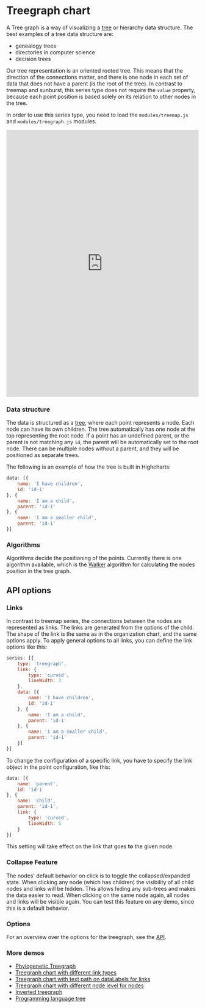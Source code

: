 Treegraph chart
===
A Tree graph is a way of visualizing a [tree](https://www.highcharts.com/docs/chart-concepts/dataviz-glossary#tree-data-structure) or hierarchy data structure. The best examples of a tree data structure are:

* genealogy trees
* directories in computer science
* decision trees

Our tree representation is an oriented rooted tree. This means that the direction of the connections matter, and there is one node in each set of data that does not have a parent (is the root of the tree). In contrast to treemap and sunburst, this series type does not require the `value` property, because each point position is based solely on its relation to other nodes in the tree.

In order to use this series type, you need to load the `modules/treemap.js` and `modules/treegraph.js` modules.

<iframe style="width: 100%; height: 700px; border: none;" src="https://www.highcharts.com/samples/embed/highcharts/demo/treegraph-chart" allow="fullscreen"></iframe>

### Data structure

The data is structured as a [tree](https://www.highcharts.com/docs/chart-concepts/dataviz-glossary#tree-data-structure), where each point represents a node. Each node can have its own children.  The tree automatically has one node at the top representing the root node. If a point has an undefined parent, or the parent is not matching any `id`, the parent will be automatically set to the root node. There can be multiple nodes without a parent, and they will be positioned as separate trees.

The following is an example of how the tree is built in Highcharts:

```js
data: [{
    name: 'I have children',
    id: 'id-1'
}, {
    name: 'I am a child',
    parent: 'id-1'
}, {
    name: 'I am a smaller child',
    parent: 'id-1'
}]
```

### Algorithms

Algorithms decide the positioning of the points. Currently there is one algorithm available, which is the [Walker](https://link.springer.com/chapter/10.1007/3-540-36151-0_32) algorithm for calculating the nodes position in the tree graph.

API options
-----------

### Links

In contrast to treemap series, the connections between the nodes are represented as links.  The links are generated from the options of the child. The shape of the link is the same as in the organization chart, and the same options apply.  To apply general options to all links, you can define the link options like this:

```js
series: [{
    type: 'treegraph',
    link: {
        type: 'curved',
        lineWidth: 3
    },
    data: [{
        name: 'I have children',
        id: 'id-1'
    }, {
        name: 'I am a child',
        parent: 'id-1'
    }, {
        name: 'I am a smaller child',
        parent: 'id-1'
    }]
}]
```

To change the configuration of a specific link, you have to specify the link object in the point configuration, like this:

```js
data: [{
    name: 'parent',
    id: 'id-1
}, {
    name: 'child',
    parent: 'id-1',
    link: {
        type: 'curved',
        lineWidth: 5
    }
}]
```

This setting will take effect on the link that goes **to** the given node.

### Collapse Feature
The nodes' default behavior on click is to toggle the collapsed/expanded state. When clicking any node (which has children) the visibility of all child nodes and links will be hidden. This allows hiding any sub-trees and makes the data easier to read. When clicking on the same node again, all nodes and links will be visible again. You can test this feature on any demo, since this is a default behavior.

### Options

For an overview over the options for the treegraph, see the [API](https://api.highcharts.com/highcharts/plotOptions.treegraph).


### More demos

*   [Phylogenetic Treegraph](https://jsfiddle.net/gh/get/library/pure/highcharts/highcharts/tree/master/samples/highcharts/demo/treegraph-chart)
*   [Treegraph chart with different link types](https://jsfiddle.net/gh/get/library/pure/highcharts/highcharts/tree/master/samples/highcharts/series-treegraph/link-types)
*   [Treegraph chart with text path on dataLabels for links](https://jsfiddle.net/gh/get/library/pure/highcharts/highcharts/tree/master/samples/highcharts/series-treegraph/link-text-path)
*   [Treegraph chart with different node level for nodes](https://jsfiddle.net/gh/get/library/pure/highcharts/highcharts/tree/master/samples/highcharts/series-treegraph/node-level)
*   [Inverted treegraph](https://jsfiddle.net/gh/get/library/pure/highcharts/highcharts/tree/master/samples/highcharts/demo/treegraph-inverted)
*   [Programming language tree](https://jsfiddle.net/gh/get/library/pure/highcharts/highcharts/tree/master/samples/highcharts/series-treegraph/programming-languages)
